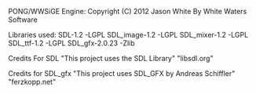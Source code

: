 PONG/WWSiGE Engine:
	Copyright (C) 2012 Jason White
 	By White Waters Software

Libraries used:
	SDL-1.2 -LGPL
	SDL_image-1.2 -LGPL
	SDL_mixer-1.2 -LGPL
	SDL_ttf-1.2 -LGPL
	SDL_gfx-2.0.23 -Zlib

Credits For SDL
	"This project uses the SDL Library"
	"libsdl.org"

Credits for SDL_gfx
	"This project uses SDL_GFX by Andreas Schiffler"
	"ferzkopp.net"
